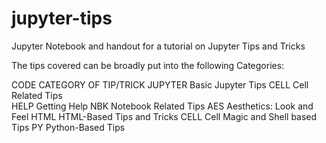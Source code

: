 # jupyter-tips

Jupyter Notebook and handout for a tutorial on Jupyter Tips and Tricks

The tips covered can be broadly put into the following Categories:

CODE	CATEGORY OF TIP/TRICK
JUPYTER	Basic Jupyter Tips
CELL	Cell Related Tips	
HELP	Getting Help
NBK	Notebook Related Tips
AES	Aesthetics: Look and Feel
HTML	HTML-Based Tips and Tricks
CELL	Cell Magic and Shell based Tips
PY	Python-Based Tips	
